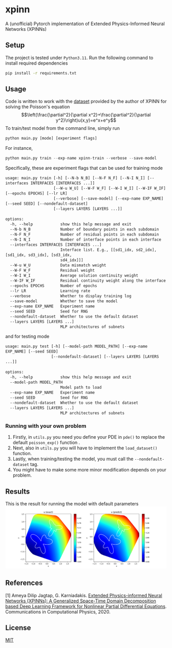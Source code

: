 # xpinn
A (unofficial) Pytorch implementation of Extended Physics-Informed Neural Networks (XPINNs)

## Setup
The project is tested under `Python3.11`. Run the following command to install required dependencies
```bash
pip install -r requirements.txt
```

## Usage
Code is written to work with the [dataset](./dataset/XPINN_2D_PoissonEqn.mat) provided by the author of XPINN for solving the Poisson's equation
$$\left(\frac{\partial^2}{\partial x^2}+\frac{\partial^2}{\partial y^2}\right)u(x,y)=e^x+e^y$$
To train/test model from the command line, simply run
```python
python main.py [mode] [experiment flags]
```
For instance,
```python
python main.py train --exp-name xpinn-train --verbose --save-model
```
Specifically, these are experiment flags that can be used for training mode
```
usage: main.py train [-h] [--N-b N_B] [--N-F N_F] [--N-I N_I] [--interfaces INTERFACES [INTERFACES ...]]
                     [--W-u W_U] [--W-F W_F] [--W-I W_I] [--W-IF W_IF] [--epochs EPOCHS] [--lr LR]
                     [--verbose] [--save-model] [--exp-name EXP_NAME] [--seed SEED] [--nondefault-dataset]
                     [--layers LAYERS [LAYERS ...]]

options:
  -h, --help            show this help message and exit
  --N-b N_B             Number of boundary points in each subdomain
  --N-F N_F             Number of residual points in each subdomain
  --N-I N_I             Number of interface points in each interface
  --interfaces INTERFACES [INTERFACES ...]
                        Interface list. E.g., [[sd1_idx, sd2_idx], [sd1_idx, sd3_idx], [sd3_idx,
                        sd4_idx]]]
  --W-u W_U             Data mismatch weight
  --W-F W_F             Residual weight
  --W-I W_I             Average solution continuity weight
  --W-IF W_IF           Residual continuity weight along the interface
  --epochs EPOCHS       Number of epochs
  --lr LR               Learning rate
  --verbose             Whether to display training log
  --save-model          Whether to save the model
  --exp-name EXP_NAME   Experiment name
  --seed SEED           Seed for RNG
  --nondefault-dataset  Whether to use the default dataset
  --layers LAYERS [LAYERS ...]
                        MLP architectures of subnets
```
and for testing mode
```
usage: main.py test [-h] [--model-path MODEL_PATH] [--exp-name EXP_NAME] [--seed SEED]
                    [--nondefault-dataset] [--layers LAYERS [LAYERS ...]]

options:
  -h, --help            show this help message and exit
  --model-path MODEL_PATH
                        Model path to load
  --exp-name EXP_NAME   Experiment name
  --seed SEED           Seed for RNG
  --nondefault-dataset  Whether to use the default dataset
  --layers LAYERS [LAYERS ...]
                        MLP architectures of subnets
```

### Running with your own problem
1. Firstly, in `utils.py` you need you define your PDE in `pde()` to replace the default `poisson_exp()` function .
2. Next, also  in `utils.py` you will have to implement the `load_dataset()` function.
3. Lastly, when training/testing the model, you must call the `--nondefault-dataset` tag.
4. You might have to make some more minor modification depends on your problem.

## Results
This is the result for running the model with default parameters
![poissons_eqn_sol](./data/xpinn-test/solution.png)

## References
[1] Ameya Dilip Jagtap, G. Karniadakis. [Extended Physics-informed Neural Networks (XPINNs): A Generalized Space-Time Domain Decomposition based Deep Learning Framework for Nonlinear Partial Differential Equations](https://doi.org/10.4208/cicp.OA-2020-0164). Communications in Computational Physics, 2020.

## License
[MIT](https://choosealicense.com/licenses/mit/)